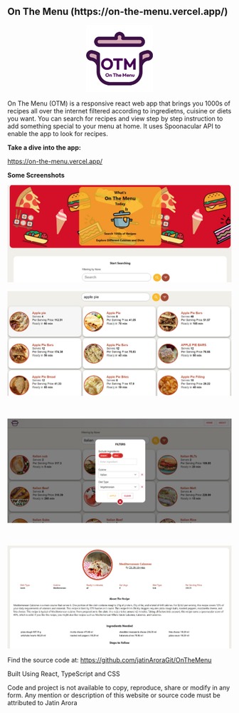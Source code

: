 
<h2>On The Menu (https://on-the-menu.vercel.app/) </h2> 


<p align="center">
  <img src="./media/otmFullLogo.png"  height="150" ></img>
</p>

On The Menu (OTM) is a responsive react web app that brings you 1000s of recipes all over the internet filtered according to ingredietns, cuisine or diets you want.
You can search for recipes and view step by step instruction to add something special to your menu at home. It uses Spoonacular API to enable the app to look for recipes.

**Take a dive into the app:**

<https://on-the-menu.vercel.app/>

**Some Screenshots**



![home](media/homepage.jpg)
<br/><br/> 
![recipe results](media/recipeResults.jpg)

<br/><br/> 
![filtering results](media/filteringRecipes.jpg)

<br/><br/> 
![demo playlist](media/viewRecipe.jpg)


Find the source code at: <https://github.com/jatinAroraGit/OnTheMenu>


Built Using React, TypeScript and CSS

Code and project is not available to copy, reproduce, share or modify in any form. Any mention or description of this website or source code must be attributed to Jatin Arora
